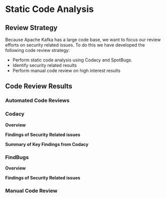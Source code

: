 # Static Code Analysis

## Review Strategy
Because Apache Kafka has a large code base, we want to focus our review efforts on security related issues. To do this we have developed the following code review strategy:
* Perform static code analysis using Codacy and SpotBugs.
* Identify security related results
* Perform manual code review on high interest results

## Code Review Results

### Automated Code Reviews

### Codacy

**Overview**

**Findings of Security Related issues**

**Summary of Key Findings from Codacy**

### FindBugs

**Overview**

**Findings of Security Related issues**

### Manual Code Review
